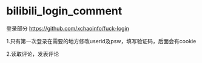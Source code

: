 # bilibili_login_comment

登录部分 https://github.com/xchaoinfo/fuck-login

1.只有第一次登录在需要的地方修改userid及psw，填写验证码，后面会有cookie

2.读取评论，发表评论

